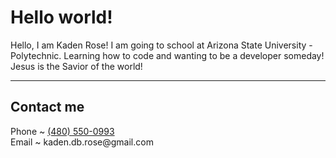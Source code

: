 

<!--
**kadenrose/kadenrose** is a ✨ _special_ ✨ repository because its `README.md` (this file) appears on your GitHub profile.

Here are some ideas to get you started:

- 🔭 I’m currently working on ...
- 🌱 I’m currently learning ...
- 👯 I’m looking to collaborate on ...
- 🤔 I’m looking for help with ...
- 💬 Ask me about ...
- 📫 How to reach me: ...
- 😄 Pronouns: ...
- ⚡ Fun fact: ...
-->
<h1>Hello world!</h1>
<p>Hello, I am Kaden Rose! I am going to school at Arizona State University - Polytechnic. Learning how to code and wanting to be a developer someday! <br> Jesus is the Savior of the world!</p>
<hr>
<h2>Contact me</h2>
<p>Phone ~ <a href="tel:4805500993">(480) 550-0993</a><br>
Email ~ kaden.db.rose@gmail.com</p>